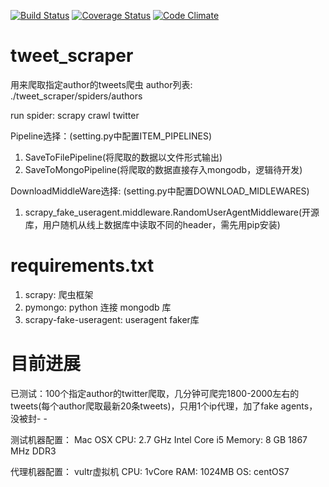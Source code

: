 
[![Build Status](https://travis-ci.org/ESPromise/TweetScraper.svg?branch=master)](https://travis-ci.org/ESPromise/TweetScraper)
[![Coverage Status](https://coveralls.io/repos/github/ESPromise/TweetScraper/badge.svg?branch=master)](https://coveralls.io/github/ESPromise/TweetScraper?branch=master)
[![Code Climate](https://codeclimate.com/github/codeclimate/codeclimate/badges/gpa.svg)](https://codeclimate.com/github/ESPromise/TweetScraper)

# tweet_scraper
用来爬取指定author的tweets爬虫
author列表: ./tweet_scraper/spiders/authors

run spider: scrapy crawl twitter

Pipeline选择：(setting.py中配置ITEM_PIPELINES)
1. SaveToFilePipeline(将爬取的数据以文件形式输出)
2. SaveToMongoPipeline(将爬取的数据直接存入mongodb，逻辑待开发)

DownloadMiddleWare选择: (setting.py中配置DOWNLOAD_MIDLEWARES)
1. scrapy_fake_useragent.middleware.RandomUserAgentMiddleware(开源库，用户随机从线上数据库中读取不同的header，需先用pip安装)


# requirements.txt
1. scrapy: 爬虫框架
2. pymongo: python 连接 mongodb 库
3. scrapy-fake-useragent: useragent faker库


# 目前进展
已测试：100个指定author的twitter爬取，几分钟可爬完1800-2000左右的tweets(每个author爬取最新20条tweets)，只用1个ip代理，加了fake agents，没被封- -

测试机器配置：
Mac OSX
CPU: 2.7 GHz Intel Core i5
Memory: 8 GB 1867 MHz DDR3

代理机器配置：
vultr虚拟机
CPU: 1vCore
RAM: 1024MB
OS: centOS7
